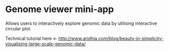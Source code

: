 # Genome viewer mini-app

Allows users to interactively explore genomic data by utilising interactive circular plot. 

Technical tutorial here <- http://www.aridhia.com/blog/beauty-in-simplicity-visualising-large-scale-genomic-data/